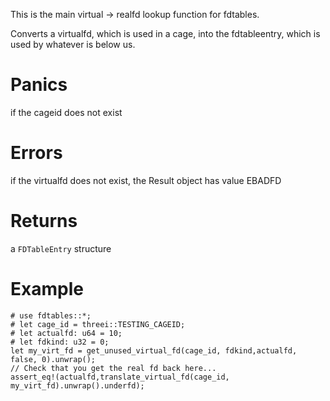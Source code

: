 This is the main virtual -> realfd lookup function for fdtables.  

Converts a virtualfd, which is used in a cage, into the fdtableentry, which 
is used by whatever is below us.

# Panics
  if the cageid does not exist

# Errors
  if the virtualfd does not exist, the Result object has value EBADFD

# Returns 
  a `FDTableEntry` structure 

# Example
```
# use fdtables::*;
# let cage_id = threei::TESTING_CAGEID;
# let actualfd: u64 = 10;
# let fdkind: u32 = 0;
let my_virt_fd = get_unused_virtual_fd(cage_id, fdkind,actualfd, false, 0).unwrap();
// Check that you get the real fd back here...
assert_eq!(actualfd,translate_virtual_fd(cage_id, my_virt_fd).unwrap().underfd);
```
